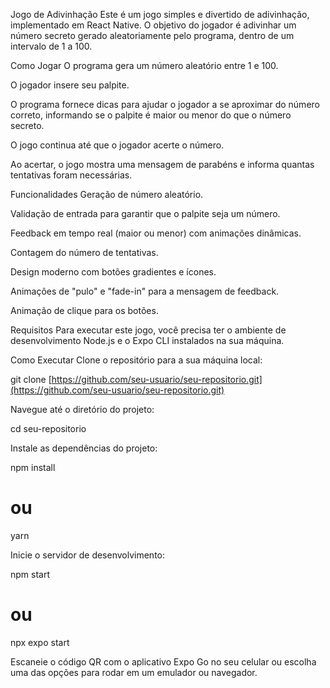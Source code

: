 Jogo de Adivinhação
Este é um jogo simples e divertido de adivinhação, implementado em React Native. O objetivo do jogador é adivinhar um número secreto gerado aleatoriamente pelo programa, dentro de um intervalo de 1 a 100.

Como Jogar
O programa gera um número aleatório entre 1 e 100.

O jogador insere seu palpite.

O programa fornece dicas para ajudar o jogador a se aproximar do número correto, informando se o palpite é maior ou menor do que o número secreto.

O jogo continua até que o jogador acerte o número.

Ao acertar, o jogo mostra uma mensagem de parabéns e informa quantas tentativas foram necessárias.

Funcionalidades
Geração de número aleatório.

Validação de entrada para garantir que o palpite seja um número.

Feedback em tempo real (maior ou menor) com animações dinâmicas.

Contagem do número de tentativas.

Design moderno com botões gradientes e ícones.

Animações de "pulo" e "fade-in" para a mensagem de feedback.

Animação de clique para os botões.

Requisitos
Para executar este jogo, você precisa ter o ambiente de desenvolvimento Node.js e o Expo CLI instalados na sua máquina.

Como Executar
Clone o repositório para a sua máquina local:

git clone [https://github.com/seu-usuario/seu-repositorio.git](https://github.com/seu-usuario/seu-repositorio.git)

Navegue até o diretório do projeto:

cd seu-repositorio

Instale as dependências do projeto:

npm install
# ou
yarn

Inicie o servidor de desenvolvimento:

npm start
# ou
npx expo start

Escaneie o código QR com o aplicativo Expo Go no seu celular ou escolha uma das opções para rodar em um emulador ou navegador.
